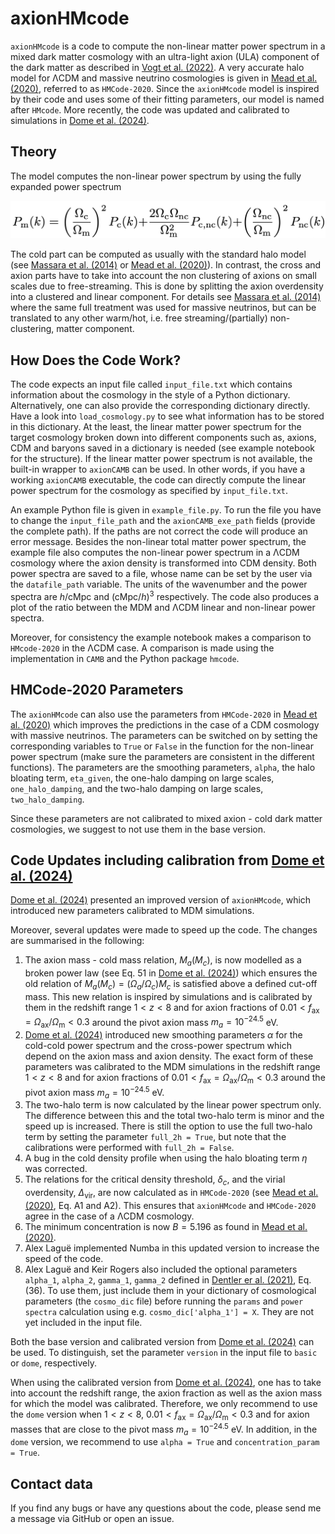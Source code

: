 # axionHMcode

`axionHMcode` is a code to compute the non-linear matter power spectrum in a mixed dark matter cosmology with an ultra-light axion (ULA) component of the dark matter as described in [Vogt et al. (2022)](https://arxiv.org/abs/2209.13445). A very accurate halo model for &Lambda;CDM and massive neutrino cosmologies is given in [Mead et al. (2020)](https://arxiv.org/abs/2009.01858), referred to as `HMCode-2020`. Since the `axionHMcode` model is inspired by their code and uses some of their fitting parameters, our model is named after `HMcode`. More recently, the code was updated and calibrated to simulations in [Dome et al. (2024)](https://arxiv.org/abs/2409.11469).

## Theory

The model computes the non-linear power spectrum by using the fully expanded power spectrum

![codesketch](eq_halo_model.png)


The cold part can be computed as usually with the standard halo model (see [Massara et al. (2014)](https://arxiv.org/abs/1410.6813) or [Mead et al. (2020)](https://arxiv.org/abs/2009.01858)). In contrast, the cross and axion parts have to take into account the non clustering of axions on small scales due to free-streaming. This is done by splitting the axion overdensity into a clustered and linear component. For details see [Massara et al. (2014)](https://arxiv.org/abs/1410.6813) where the same full treatment was used for massive neutrinos, but can be translated to any other warm/hot, i.e. free streaming/(partially) non-clustering, matter component. 

## How Does the Code Work?

The code expects an input file called `input_file.txt` which contains information about the cosmology in the style of a Python dictionary. Alternatively, one can also provide the corresponding dictionary directly. Have a look into `load_cosmology.py` to see what information has to be stored in this dictionary. At the least, the linear matter power spectrum for the target cosmology broken down into different components such as, axions, CDM and baryons saved in a dictionary is needed (see example notebook for the structure). If the linear matter power spectrum is not available, the built-in wrapper to `axionCAMB` can be used. In other words, if you have a working `axionCAMB` executable, the code can directly compute the linear power spectrum for the cosmology as specified by `input_file.txt`.

An example Python file is given in `example_file.py`. To run the file you have to change the `input_file_path` and the `axionCAMB_exe_path` fields (provide the complete path). If the paths are not correct the code will produce an error message. Besides the non-linear total matter power spectrum, the example file also computes the non-linear power spectrum in a &Lambda;CDM cosmology where the axion density is transformed into CDM density. Both power spectra are saved to a file, whose name can be set by the user via the `datafile_path` variable. The units of the wavenumber and the power spectra are $h/\mathrm{cMpc}$ and $\left(\mathrm{cMpc}/h\right)^3$ respectively. The code also produces a plot of the ratio between the MDM and &Lambda;CDM linear and non-linear power spectra.

Moreover, for consistency the example notebook makes a comparison to `HMcode-2020` in the &Lambda;CDM case. A comparison is made using the implementation in `CAMB` and the Python package `hmcode`.


## HMCode-2020 Parameters

The `axionHMcode` can also use the parameters from `HMCode-2020` in [Mead et al. (2020)](https://arxiv.org/abs/2009.01858) which improves the predictions in the case of a CDM cosmology with massive neutrinos. The parameters can be switched on by setting the corresponding variables to `True` or `False` in the function for the non-linear power spectrum (make sure the parameters are consistent in the different functions). The parameters are the smoothing parameters, `alpha`, the halo bloating term, `eta_given`, the one-halo damping on large scales, `one_halo_damping`, and the two-halo damping on large scales, `two_halo_damping`.

Since these parameters are not calibrated to mixed axion - cold dark matter cosmologies, we suggest to not use them in the base version.


## Code Updates including calibration from [Dome et al. (2024)](https://arxiv.org/abs/2409.11469)

[Dome et al. (2024)](https://arxiv.org/abs/2409.11469) presented an improved version of `axionHMcode`, which introduced new parameters calibrated to MDM simulations.

Moreover, several updates were made to speed up the code. The changes are summarised in the following:

1. The axion mass - cold mass relation, $M_a(M_c)$, is now modelled as a broken power law (see Eq. 51 in [Dome et al. (2024)](https://arxiv.org/abs/2409.11469)) which ensures the old relation of $M_a(M_c) = (\Omega_a/\Omega_c) M_c$ is satisfied above a defined cut-off mass. This new relation is inspired by simulations and is calibrated by them in the redshift range $1 < z < 8$ and for axion fractions of $0.01 < f_{\mathrm{ax}} = \Omega_{\mathrm{ax}} / \Omega_{\mathrm{m}} < 0.3$ around the pivot axion mass $m_a=10^{-24.5}$ eV.
2. [Dome et al. (2024)](https://arxiv.org/abs/2409.11469) introduced new smoothing parameters $\alpha$ for the cold-cold power spectrum and the cross-power spectrum which depend on the axion mass and axion density. The exact form of these parameters was calibrated to the MDM simulations in the redshift range $1 < z < 8$ and for axion fractions of $0.01 < f_{\mathrm{ax}} = \Omega_{\mathrm{ax}} / \Omega_{\mathrm{m}} < 0.3$ around the pivot axion mass $m_a=10^{-24.5}$ eV.
3. The two-halo term is now calculated by the linear power spectrum only. The difference between this and the total two-halo term is minor and the speed up is increased. There is still the option to use the full two-halo term by setting the parameter `full_2h = True`, but note that the calibrations were performed with `full_2h = False`. 
4. A bug in the cold density profile when using the halo bloating term $\eta$ was corrected.
5. The relations for the critical density threshold, $\delta_c$, and the virial overdensity, $\Delta_{\mathrm{vir}}$, are now calculated as in `HMCode-2020` (see [Mead et al. (2020)](https://arxiv.org/abs/2009.01858), Eq. A1 and A2). This ensures that `axionHMcode` and `HMCode-2020` agree in the case of a &Lambda;CDM cosmology.
6. The minimum concentration is now $B=5.196$ as found in [Mead et al. (2020)](https://arxiv.org/abs/2009.01858).
7. Alex Laguë implemented Numba in this updated version to increase the speed of the code.
8. Alex Laguë and Keir Rogers also included the optional parameters `alpha_1`, `alpha_2`, `gamma_1`, `gamma_2` defined in [Dentler er al. (2021)](https://arxiv.org/abs/2111.01199), Eq. (36). To use them, just include them in your dictionary of cosmological parameters (the `cosmo_dic` file) before running the `params` and `power spectra` calculation using e.g. `cosmo_dic['alpha_1'] = X`. They are not yet included in the input file.

Both the base version and calibrated version from [Dome et al. (2024)](https://arxiv.org/abs/2409.11469) can be used. To distinguish, set the parameter `version` in the input file to `basic` or `dome`, respectively. 

When using the calibrated version from [Dome et al. (2024)](https://arxiv.org/abs/2409.11469), one has to take into account the redshift range, the axion fraction as well as the axion mass for which the model was calibrated. Therefore, we only recommend to use the `dome` version when $1 < z < 8$, $0.01 < f_{\mathrm{ax}} = \Omega_{\mathrm{ax}} / \Omega_{\mathrm{m}} < 0.3$ and for axion masses that are close to the pivot mass $m_a=10^{-24.5}$ eV. In addition, in the `dome` version, we recommend to use `alpha = True` and `concentration_param = True`.

## Contact data

If you find any bugs or have any questions about the code, please send me a message via GitHub or open an issue.
